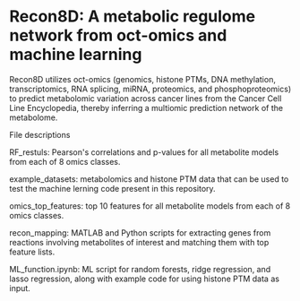 # Recon8D: A metabolic regulome network from oct-omics and machine learning
Recon8D utilizes oct-omics (genomics, histone PTMs, DNA methylation, transcriptomics, RNA splicing, miRNA, proteomics, and phosphoproteomics) to predict metabolomic variation across cancer lines from the Cancer Cell Line Encyclopedia, thereby inferring a multiomic prediction network of the metabolome. 

File descriptions

RF_restuls: Pearson's correlations and p-values for all metabolite models from each of 8 omics classes. 

example_datasets: metabolomics and histone PTM data that can be used to test the machine lerning code present in this repository. 

omics_top_features: top 10 features for all metabolite models from each of 8 omics classes. 

recon_mapping: MATLAB and Python scripts for extracting genes from reactions involving metabolites of interest and matching them with top feature lists. 

ML_function.ipynb: ML script for random forests, ridge regression, and lasso regression, along with example code for using histone PTM data as input. 
